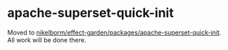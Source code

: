 # apache-superset-quick-init

Moved to [nikelborm/effect-garden/packages/apache-superset-quick-init](https://github.com/nikelborm/effect-garden/tree/main/packages/apache-superset-quick-init). All work will be done there.
